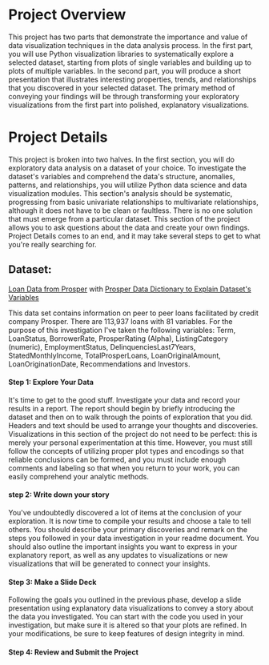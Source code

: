 
# Project Overview
This project has two parts that demonstrate the importance and value of data visualization techniques in the data analysis process. In the first part, you will use Python visualization libraries to systematically explore a selected dataset, starting from plots of single variables and building up to plots of multiple variables. In the second part, you will produce a short presentation that illustrates interesting properties, trends, and relationships that you discovered in your selected dataset. The primary method of conveying your findings will be through transforming your exploratory visualizations from the first part into polished, explanatory visualizations.

# Project Details
This project is broken into two halves. In the first section, you will do exploratory data analysis on a dataset of your choice. To investigate the dataset's variables and comprehend the data's structure, anomalies, patterns, and relationships, you will utilize Python data science and data visualization modules. This section's analysis should be systematic, progressing from basic univariate relationships to multivariate relationships, although it does not have to be clean or faultless. There is no one solution that must emerge from a particular dataset. This section of the project allows you to ask questions about the data and create your own findings. Project Details comes to an end, and it may take several steps to get to what you're really searching for.


## Dataset:
 [Loan Data from Prosper](https://www.google.com/url?q=https://s3.amazonaws.com/udacity-hosted-downloads/ud651/prosperLoanData.csv&sa=D&ust=1554486256021000) with [Prosper Data Dictionary to Explain Dataset's Variables](https://www.google.com/url?q=https://docs.google.com/spreadsheet/ccc?key%3D0AllIqIyvWZdadDd5NTlqZ1pBMHlsUjdrOTZHaVBuSlE%26usp%3Dsharing&sa=D&ust=1554486256024000)

This data set contains information on peer to peer loans facilitated by credit company Prosper. There are 113,937 loans with 81 variables. For the purpose of this investigation I've taken the following variables: Term, LoanStatus, BorrowerRate, ProsperRating (Alpha), ListingCategory (numeric), EmploymentStatus, DelinquenciesLast7Years, StatedMonthlyIncome, TotalProsperLoans, LoanOriginalAmount, LoanOriginationDate, Recommendations and Investors.
#### Step 1: Explore Your Data
 It's time to get to the good stuff. Investigate your data and record your results in a report. The report should begin by briefly introducing the dataset and then on to walk through the points of exploration that you did. Headers and text should be used to arrange your thoughts and discoveries. Visualizations in this section of the project do not need to be perfect: this is merely your personal experimentation at this time. However, you must still follow the concepts of utilizing proper plot types and encodings so that reliable conclusions can be formed, and you must include enough comments and labeling so that when you return to your work, you can easily comprehend your analytic methods.

#### step 2: Write down your story
 You've undoubtedly discovered a lot of items at the conclusion of your exploration. It is now time to compile your results and choose a tale to tell others. You should describe your primary discoveries and remark on the steps you followed in your data investigation in your readme document. You should also outline the important insights you want to express in your explanatory report, as well as any updates to visualizations or new visualizations that will be generated to connect your insights.

#### Step 3: Make a Slide Deck
Following the goals you outlined in the previous phase, develop a slide presentation using explanatory data visualizations to convey a story about the data you investigated. You can start with the code you used in your investigation, but make sure it is altered so that your plots are refined. In your modifications, be sure to keep features of design integrity in mind.

#### Step 4: Review and Submit the Project






